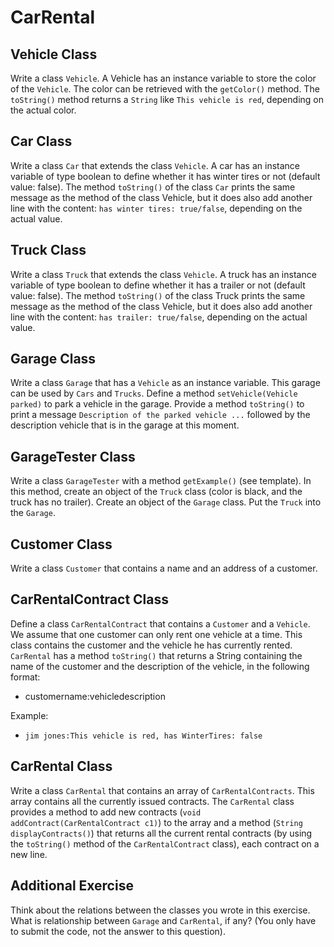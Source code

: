 # CarRental

## Vehicle Class

Write a class `Vehicle`. 
A Vehicle has an instance variable to store the color of the `Vehicle`. 
The color can be retrieved with the `getColor()` method. 
The `toString()` method returns a `String` like `This vehicle is red`, depending on the actual color.

## Car Class

Write a class `Car` that extends the class `Vehicle`. 
A car has an instance variable of type boolean to define whether it has winter tires or not (default value: false). 
The method `toString()` of the class `Car` prints the same message as the method of the class Vehicle, but it does also add another line with the content: 
`has winter tires: true/false`, depending on the actual value.

## Truck Class 

Write a class `Truck` that extends the class `Vehicle`. 
A truck has an instance variable of type boolean to define whether it has a trailer or not (default value: false). 
The method `toString()` of the class Truck prints the same message as the method of the class Vehicle, but it does also add another line with the content: 
`has trailer: true/false`, depending on the actual value.

## Garage Class

Write a class `Garage` that has a `Vehicle` as an instance variable. 
This garage can be used by `Cars` and `Trucks`. 
Define a method `setVehicle(Vehicle parked)` to park a vehicle in the garage. 
Provide a method `toString()` to print a message `Description of the parked vehicle ...` followed by the description vehicle that is in the garage at this moment.


## GarageTester Class

Write a class `GarageTester` with a method `getExample()` (see template). In this method, create an object of the `Truck` class (color is black, and the truck has no trailer). 
Create an object of the `Garage` class. Put the `Truck` into the `Garage`.

## Customer Class

Write a class `Customer` that contains a name and an address of a customer. 

## CarRentalContract Class

Define a class `CarRentalContract` that contains a `Customer` and a `Vehicle`. 
We assume that one customer can only rent one vehicle at a time. 
This class contains the customer and the vehicle he has currently rented.
`CarRental` has a method `toString()` that returns a String containing the name of the customer and the description of the vehicle, in the following format:

- customername:vehicledescription

Example:

- `jim jones:This vehicle is red, has WinterTires: false`

## CarRental Class

Write a class `CarRental` that contains an array of `CarRentalContracts`. 
This array contains all the currently issued contracts. 
The `CarRental` class provides a method to add new contracts (`void addContract(CarRentalContract c1)`) to the array and a method (`String displayContracts()`) that returns all the current rental contracts (by using the `toString()` method of the `CarRentalContract` class), each contract on a new line. 

## Additional Exercise 

Think about the relations between the classes you wrote in this exercise. What is relationship between `Garage` and `CarRental`, if any? (You only have to submit the code, not the answer to this question).
